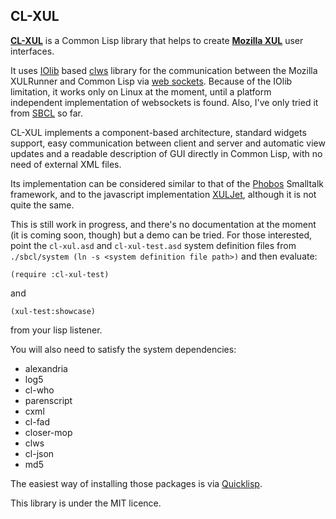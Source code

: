 CL-XUL
------

[**CL-XUL**](https://github.com/mmontone/cl-xul) is a Common Lisp library that helps to create [**Mozilla XUL**](https://developer.mozilla.org/en/docs/XUL) user interfaces.

It uses [IOlib](http://www.cliki.net/IOlib) based [clws](http://www.cliki.net/clws) library for the communication between the Mozilla XULRunner and Common Lisp via [web sockets](http://en.wikipedia.org/wiki/WebSocket). Because of the IOlib limitation, it works only on Linux at the moment, until a platform independent implementation of websockets is found. Also, I've only tried it from [SBCL](http://www.sbcl.org) so far.

CL-XUL implements a component-based architecture, standard widgets support, easy communication between client and server and automatic view updates and a readable description of GUI directly in Common Lisp, with no need of external XML files.  

Its implementation can be considered similar to that of the [Phobos](http://code.google.com/p/phobos-framework/) Smalltalk framework,  and to the javascript implementation [XULJet](https://code.google.com/p/xuljet/), although it is not quite the same.

This is still work in progress, and there's no documentation at the moment (it is coming soon, though) but a demo can be tried. For those interested, point the `cl-xul.asd` and `cl-xul-test.asd` system definition files from `./sbcl/system (ln -s <system definition file path>)` and then evaluate:

`(require :cl-xul-test)`

and

`(xul-test:showcase)`

from your lisp listener. 

You will also need to satisfy the system dependencies:

- alexandria
- log5
- cl-who
- parenscript
- cxml
- cl-fad
- closer-mop
- clws
- cl-json
- md5

The easiest way of installing those packages is via [Quicklisp](http://www.quicklisp.org/).

This library is under the MIT licence.